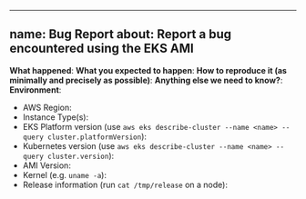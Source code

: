 ---
name: Bug Report
about: Report a bug encountered using the EKS AMI
 ---
 <!-- Please use this template while reporting a bug and provide as much info as possible. Please also search for existing open and closed issues that may answer your question. Thanks!-->
 **What happened**:
 **What you expected to happen**:
 **How to reproduce it (as minimally and precisely as possible)**:
 **Anything else we need to know?**:
 **Environment**:
- AWS Region:
- Instance Type(s):
- EKS Platform version (use `aws eks describe-cluster --name <name> --query cluster.platformVersion`):
- Kubernetes version (use `aws eks describe-cluster --name <name> --query cluster.version`):
- AMI Version:
- Kernel (e.g. `uname -a`):
- Release information (run `cat /tmp/release` on a node):
<!-- Put release info in the triple backticks below-->
```
```
